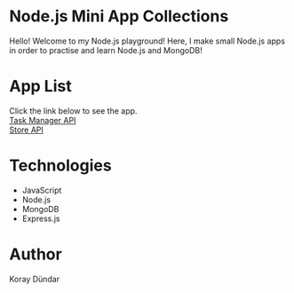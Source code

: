 # Node.js Mini App Collections

Hello! Welcome to my Node.js playground! Here, I make small Node.js apps in order to practise and learn Node.js and MongoDB!

# App List
Click the link below to see the app. <br/>
[Task Manager API]() <br/>
[Store API]() <br/>


# Technologies
  * JavaScript
  * Node.js
  * MongoDB
  * Express.js

# Author

Koray Dündar
